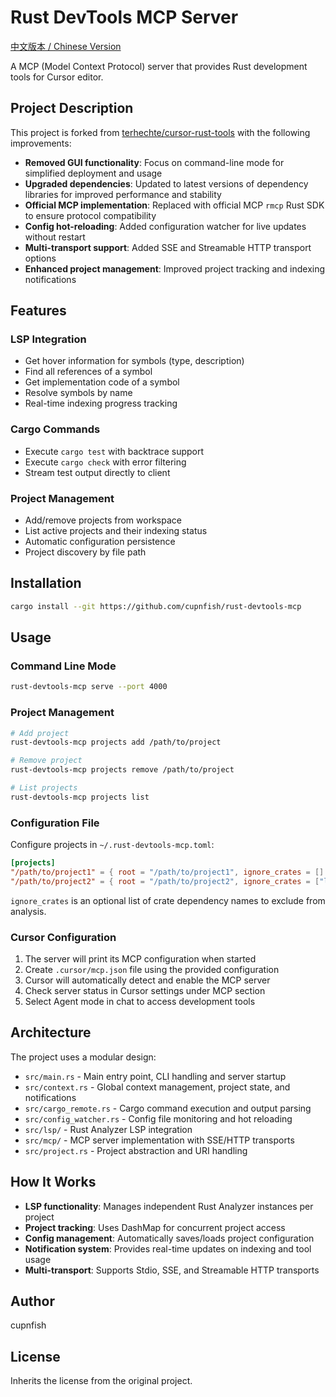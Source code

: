 # Rust DevTools MCP Server

[中文版本 / Chinese Version](README_CN.md)

A MCP (Model Context Protocol) server that provides Rust development tools for Cursor editor.

## Project Description

This project is forked from [terhechte/cursor-rust-tools](https://github.com/terhechte/cursor-rust-tools.git) with the following improvements:

- **Removed GUI functionality**: Focus on command-line mode for simplified deployment and usage
- **Upgraded dependencies**: Updated to latest versions of dependency libraries for improved performance and stability
- **Official MCP implementation**: Replaced with official MCP `rmcp` Rust SDK to ensure protocol compatibility
- **Config hot-reloading**: Added configuration watcher for live updates without restart
- **Multi-transport support**: Added SSE and Streamable HTTP transport options
- **Enhanced project management**: Improved project tracking and indexing notifications

## Features

### LSP Integration
- Get hover information for symbols (type, description)
- Find all references of a symbol
- Get implementation code of a symbol
- Resolve symbols by name
- Real-time indexing progress tracking

### Cargo Commands
- Execute `cargo test` with backtrace support
- Execute `cargo check` with error filtering
- Stream test output directly to client

### Project Management
- Add/remove projects from workspace
- List active projects and their indexing status
- Automatic configuration persistence
- Project discovery by file path

## Installation

```bash
cargo install --git https://github.com/cupnfish/rust-devtools-mcp
```

## Usage

### Command Line Mode

```bash
rust-devtools-mcp serve --port 4000
```

### Project Management

```bash
# Add project
rust-devtools-mcp projects add /path/to/project

# Remove project
rust-devtools-mcp projects remove /path/to/project

# List projects
rust-devtools-mcp projects list
```

### Configuration File

Configure projects in `~/.rust-devtools-mcp.toml`:

```toml
[projects]
"/path/to/project1" = { root = "/path/to/project1", ignore_crates = [] }
"/path/to/project2" = { root = "/path/to/project2", ignore_crates = ["large-crate"] }
```

`ignore_crates` is an optional list of crate dependency names to exclude from analysis.

### Cursor Configuration

1. The server will print its MCP configuration when started
2. Create `.cursor/mcp.json` file using the provided configuration
3. Cursor will automatically detect and enable the MCP server
4. Check server status in Cursor settings under MCP section
5. Select Agent mode in chat to access development tools

## Architecture

The project uses a modular design:

- `src/main.rs` - Main entry point, CLI handling and server startup
- `src/context.rs` - Global context management, project state, and notifications
- `src/cargo_remote.rs` - Cargo command execution and output parsing
- `src/config_watcher.rs` - Config file monitoring and hot reloading
- `src/lsp/` - Rust Analyzer LSP integration
- `src/mcp/` - MCP server implementation with SSE/HTTP transports
- `src/project.rs` - Project abstraction and URI handling

## How It Works

- **LSP functionality**: Manages independent Rust Analyzer instances per project
- **Project tracking**: Uses DashMap for concurrent project access
- **Config management**: Automatically saves/loads project configuration
- **Notification system**: Provides real-time updates on indexing and tool usage
- **Multi-transport**: Supports Stdio, SSE, and Streamable HTTP transports

## Author

cupnfish

## License

Inherits the license from the original project.
